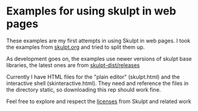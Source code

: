 # Examples for using skulpt in web pages

These examples are my first attempts in using Skulpt in web pages.
I took the examples from [skulpt.org](http://www.skulpt.org) and tried to split them up.

As development goes on, the examples use newer versions of skulpt base libraries,
the latest ones are from [skulpt-dist/releases](https://github.com/skulpt/skulpt-dist/releases)

Currently I have HTML files for the "plain editor" (skulpt.html) and the interactive shell (skinteractive.html). They need and reference the files in the directory static, so downloading this rep should work fine.

Feel free to explore and respect the [licenses](https://github.com/skulpt/skulpt/blob/master/LICENSE) from Skulpt and related work
